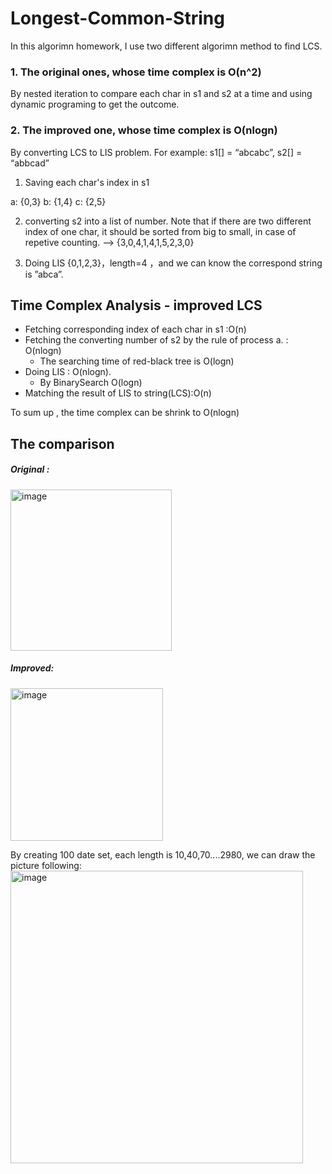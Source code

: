 # Longest-Common-String
In this algorimn homework, I use two different algorimn method to find LCS.

### 1. The original ones, whose time complex is **O(n^2)**
By nested iteration to compare each char in s1 and s2 at a time and using dynamic programing to get the outcome.

### 2. The improved one, whose time complex is **O(nlogn)**
By converting LCS to LIS problem.
For example:
 s1[] = “abcabc”, s2[] = “abbcad”
 
1. Saving each char's index in s1

  a: {0,3}
  b: {1,4} 
  c: {2,5}
 
 2.  converting s2 into a list of number.
    Note that if there are two different index of one char, it should be sorted from big to small, in case of repetive counting.
    --> {3,0,4,1,4,1,5,2,3,0} 

 3. Doing LIS
     {0,1,2,3}，length=4  ，and we can know the correspond string is ”abca”.


## Time Complex Analysis - improved LCS
-	Fetching corresponding index of each char in s1 :O(n)
-	Fetching the converting number of s2 by the rule of process a. : O(nlogn)  
    - The searching time of red-black tree is O(logn)
-	Doing LIS : O(nlogn). 
    - By BinarySearch O(logn)
-	Matching the result of LIS to string(LCS):O(n)

To sum up , the time complex can be shrink to O(nlogn)

## The comparison
##### Original :

<img width="258" alt="image" src="https://user-images.githubusercontent.com/57362375/136911072-5eb09a8a-a06c-43a0-ab55-ed61951e5790.png">

##### Improved:

<img width="244" alt="image" src="https://user-images.githubusercontent.com/57362375/136913088-dee655ad-08ac-4d83-996c-e902053d1c6c.png">

By creating 100 date set, each length is 10,40,70....2980, we can draw the picture following:
<img width="468" alt="image" src="https://user-images.githubusercontent.com/57362375/136911442-ebe8c921-361b-4618-88a6-86d1bc3e8eab.png">

